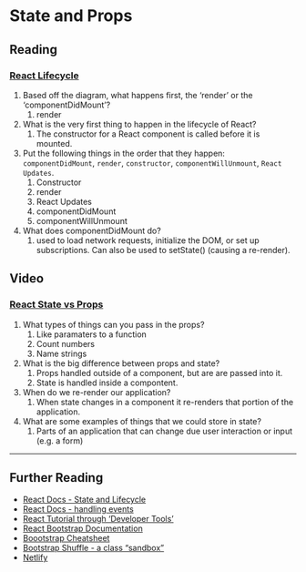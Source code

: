 # State and Props

## Reading

### [React Lifecycle](https://medium.com/@joshuablankenshipnola/react-component-lifecycle-events-cb77e670a093)

1. Based off the diagram, what happens first, the ‘render’ or the ‘componentDidMount’?
    1. render
2. What is the very first thing to happen in the lifecycle of React?
    1. The constructor for a React component is called before it is mounted.
3. Put the following things in the order that they happen: `componentDidMount`, `render`, `constructor`, `componentWillUnmount`, `React Updates`.
    1. Constructor
    2. render
    3. React Updates
    4. componentDidMount
    5. componentWillUnmount
4. What does componentDidMount do?
    1. used to load network requests, initialize the DOM, or set up subscriptions. Can also be used to setState() (causing a re-render).

## Video

### [React State vs Props](https://www.youtube.com/watch?v=IYvD9oBCuJI)

1. What types of things can you pass in the props?
    1. Like paramaters to a function
    2. Count numbers
    3. Name strings
2. What is the big difference between props and state?
    1. Props handled outside of a component, but are are passed into it.
    2. State is handled inside a compontent.
3. When do we re-render our application?
    1. When state changes in a component it re-renders that portion of the application.
4. What are some examples of things that we could store in state?
    1. Parts of an application that can change due user interaction or input (e.g. a form)

---

## Further Reading

- [React Docs - State and Lifecycle](https://reactjs.org/docs/state-and-lifecycle.html)
- [React Docs - handling events](https://reactjs.org/docs/handling-events.html)
- [React Tutorial through ‘Developer Tools’](https://reactjs.org/tutorial/tutorial.html)
- [React Bootstrap Documentation](https://react-bootstrap.github.io/)
- [Boootstrap Cheatsheet](https://getbootstrap.com/docs/5.0/examples/cheatsheet/)
- [Bootstrap Shuffle - a class “sandbox”](https://bootstrapshuffle.com/classes)
- [Netlify](https://www.netlify.com/)
